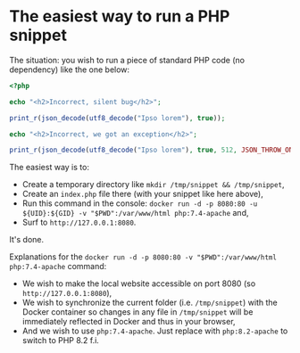 # The easiest way to run a PHP snippet

The situation: you wish to run a piece of standard PHP code (no dependency) like the one below:

```php
<?php

echo "<h2>Incorrect, silent bug</h2>";

print_r(json_decode(utf8_decode("Ipso lorem"), true));

echo "<h2>Incorrect, we got an exception</h2>";

print_r(json_decode(utf8_decode("Ipso lorem"), true, 512, JSON_THROW_ON_ERROR));
```

The easiest way is to:

* Create a temporary directory like `mkdir /tmp/snippet && /tmp/snippet`,
* Create an `index.php` file there (with your snippet like here above),
* Run this command in the console: `docker run -d -p 8080:80 -u ${UID}:${GID} -v "$PWD":/var/www/html php:7.4-apache` and,
* Surf to `http://127.0.0.1:8080`.

It's done.

Explanations for the `docker run -d -p 8080:80 -v "$PWD":/var/www/html php:7.4-apache` command:

* We wish to make the local website accessible on port 8080 (so `http://127.0.0.1:8080`),
* We wish to synchronize the current folder (i.e. `/tmp/snippet`) with the Docker container so changes in any file in `/tmp/snippet` will be immediately reflected in Docker and thus in your browser,
* And we wish to use `php:7.4-apache`. Just replace with `php:8.2-apache` to switch to PHP 8.2 f.i.
